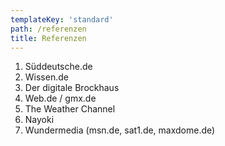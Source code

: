 ```yaml
---
templateKey: 'standard'
path: /referenzen
title: Referenzen
---
```


1.	Süddeutsche.de
2.	Wissen.de
3.	Der digitale Brockhaus
4.	Web.de / gmx.de
5.	The Weather Channel
6.	Nayoki
7.	Wundermedia (msn.de, sat1.de, maxdome.de)
